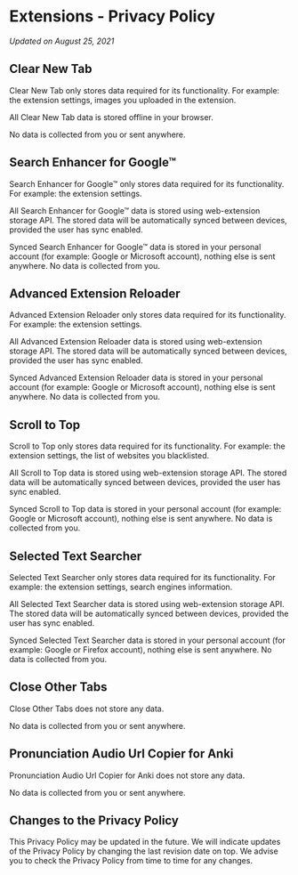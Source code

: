 # Extensions - Privacy Policy

*Updated on August 25, 2021*

## Clear New Tab

Clear New Tab only stores data required for its functionality. For example: the extension settings, images you uploaded in the extension.

All Clear New Tab data is stored offline in your browser.

No data is collected from you or sent anywhere.

## Search Enhancer for Google™

Search Enhancer for Google™ only stores data required for its functionality. For example: the extension settings.

All Search Enhancer for Google™ data is stored using web-extension storage API. The stored data will be automatically synced between devices, provided the user has sync enabled.

Synced Search Enhancer for Google™ data is stored in your personal account (for example: Google or Microsoft account), nothing else is sent anywhere. No data is collected from you.

## Advanced Extension Reloader

Advanced Extension Reloader only stores data required for its functionality. For example: the extension settings.

All Advanced Extension Reloader data is stored using web-extension storage API. The stored data will be automatically synced between devices, provided the user has sync enabled.

Synced Advanced Extension Reloader data is stored in your personal account (for example: Google or Microsoft account), nothing else is sent anywhere. No data is collected from you.

## Scroll to Top

Scroll to Top only stores data required for its functionality. For example: the extension settings, the list of websites you blacklisted.

All Scroll to Top data is stored using web-extension storage API. The stored data will be automatically synced between devices, provided the user has sync enabled.

Synced Scroll to Top data is stored in your personal account (for example: Google or Microsoft account), nothing else is sent anywhere. No data is collected from you.

## Selected Text Searcher

Selected Text Searcher only stores data required for its functionality. For example: the extension settings, search engines information.

All Selected Text Searcher data is stored using web-extension storage API. The stored data will be automatically synced between devices, provided the user has sync enabled.

Synced Selected Text Searcher data is stored in your personal account (for example: Google or Firefox account), nothing else is sent anywhere. No data is collected from you.

## Close Other Tabs

Close Other Tabs does not store any data.

No data is collected from you or sent anywhere.

## Pronunciation Audio Url Copier for Anki

Pronunciation Audio Url Copier for Anki does not store any data.

No data is collected from you or sent anywhere.

## Changes to the Privacy Policy
This Privacy Policy may be updated in the future. We will indicate updates of the Privacy Policy by changing the last revision date on top. We advise you to check the Privacy Policy from time to time for any changes.